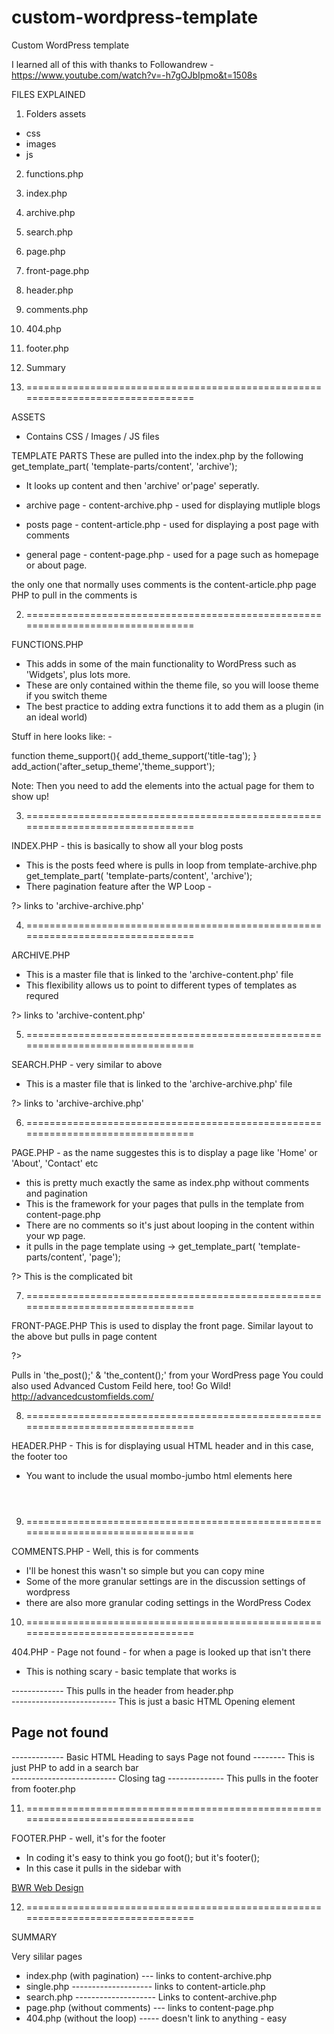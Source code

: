# custom-wordpress-template
Custom WordPress template

I learned all of this with thanks to Followandrew - https://www.youtube.com/watch?v=-h7gOJbIpmo&t=1508s


FILES EXPLAINED

1) Folders
assets
- css
- images
- js

2) functions.php

3) index.php

4) archive.php

5) search.php

6) page.php

7) front-page.php

8) header.php

9) comments.php

10) 404.php

11) footer.php

12) Summary



1) ================================================================================


ASSETS
- Contains CSS / Images / JS files

TEMPLATE PARTS
These are pulled into the index.php by the following
 get_template_part( 'template-parts/content', 'archive');
- It looks up content and then 'archive' or'page' seperatly.

- archive page - content-archive.php - used for displaying mutliple blogs
- posts page - content-article.php - used for displaying a post page with comments
- general page - content-page.php - used for a page such as homepage or about page.

the only one that normally uses comments is the content-article.php page
PHP to pull in the comments is   <?php comments_template(); ?>

2) ================================================================================

FUNCTIONS.PHP
- This adds in some of the main functionality to WordPress such as 'Widgets', plus lots more.
- These are only contained within the theme file, so you will loose theme if you switch theme
- The best practice to adding extra functions it to add them as a plugin (in an ideal world)

Stuff in here looks like: -

function theme_support(){
    add_theme_support('title-tag'); 
}
add_action('after_setup_theme','theme_support');


Note: Then you need to add the elements into the actual page for them to show up!


3) ================================================================================

INDEX.PHP - this is basically to show all your blog posts
 - This is the posts feed where is pulls in loop from template-archive.php
 get_template_part( 'template-parts/content', 'archive');
 - There pagination feature after the WP Loop - <?php the_posts_pagination(); ?>

<?php get_header(); ?>
<article>
<?php <!-- if/while loop --> ?> links to 'archive-archive.php'
</article>
<?php get_footer(); ?>


4) ================================================================================

ARCHIVE.PHP
- This is a master file that is linked to the 'archive-content.php' file
- This flexibility allows us to point to different types of templates as requred

<?php get_header(); ?>
<article>
<?php <!-- if/while loop --> ?> links to 'archive-content.php'
</article>
<?php get_footer(); ?>

5) ================================================================================

SEARCH.PHP  - very similar to above
- This is a master file that is linked to the 'archive-archive.php' file

<?php get_header(); ?>
<article>
<?php <!-- if/while loop --> ?> links to 'archive-archive.php'
</article>
<?php get_footer(); ?>


6) ================================================================================

PAGE.PHP - as the name suggestes this is to display a page like 'Home' or 'About', 'Contact' etc
 - this is pretty much exactly the same as index.php without comments and pagination
- This is the framework for your pages that pulls in the template from content-page.php
- There are no comments so it's just about looping in the content within your wp page.
- it pulls in the page template using -> get_template_part( 'template-parts/content', 'page');

<?php get_header(); ?>
<article>
<?php <!-- if/while loop --> ?> This is the complicated bit
</article>
<?php get_footer(); ?>


7) ================================================================================

FRONT-PAGE.PHP
This is used to display the front page.
Similar layout to the above but pulls in page content

<?php get_header(); ?>
<article>
<?php <!-- if/while loop --> ?> 

Pulls in 'the_post();' & 'the_content();' from your WordPress page
You could also used Advanced Custom Feild here, too! Go Wild!
http://advancedcustomfields.com/

</article>
<?php get_footer(); ?>


8) ================================================================================

HEADER.PHP - This is for displaying usual HTML header and in this case, the footer too
- You want to include the usual mombo-jumbo html elements here
<html>
  <head>
    <!-- meta stuff such as <meta charset="utf-8"> -->
    <!-- Style imports from functions.php with <?php wp_head(); ?> --> 
  </head>
  <body>
    <header>
        <!-- echos out the name of the website -->
      <nav>
        <!-- This is the most complicated part to code dymaically -->
      </nav>
    </header>
  </body>
  
9) ================================================================================

COMMENTS.PHP - Well, this is for comments
- I'll be honest this wasn't so simple but you can copy mine
- Some of the more granular settings are in the discussion settings of wordpress
- there are also more granular coding settings in the WordPress Codex


10) ================================================================================


404.PHP - Page not found - for when a page is looked up that isn't there
- This is nothing scary - basic template that works is
<?php get_header(); ?>  ------------- This pulls in the header from header.php
<article > -------------------------- This is just a basic HTML Opening element
<h1>Page not found</h1> ------------- Basic HTML Heading to says Page not found
<?php. get_search_form(); ?> -------- This is just PHP to add in a search bar
</article> -------------------------- Closing tag
<?php get_footer(); ?> -------------- This pulls in the footer from footer.php


11) ================================================================================

FOOTER.PHP - well, it's for the footer
- In coding it's easy to think you go foot(); but it's footer();
- In this case it pulls in the sidebar with <?php dynamic_sidebar('footer-1'); ?>

<footer class=""> 
<p class="copyright"><a href="https://bwrwebdesign.com">BWR Web Design</a></p>
<?php dynamic_sidebar('footer-1'); ?>
</footer></div>
<?php wp_footer(); ?>
</body>
</html> 

12) ================================================================================


SUMMARY

Very sililar pages
- index.php (with pagination) --- links to content-archive.php
- single.php -------------------- links to content-article.php
- search.php -------------------- Links to content-archive.php
- page.php (without comments) --- links to content-page.php
- 404.php (without the loop) ----- doesn't link to anything - easy
